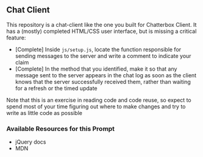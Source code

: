 ## Chat Client
This repository is a chat-client like the one you built for Chatterbox Client. It has a (mostly) completed HTML/CSS user interface, but is missing a critical feature:

* [Complete] Inside `js/setup.js`, locate the function responsible for sending messages to the server and write a comment to indicate your claim
* [Complete] In the method that you identified, make it so that any message sent to the server appears in the chat log as soon as the client knows that the server successfully received them, rather than waiting for a refresh or the timed update

Note that this is an exercise in reading code and code reuse, so expect to spend most of your time figuring out where to make changes and try to write as little code as possible

### Available Resources for this Prompt
* jQuery docs
* MDN
